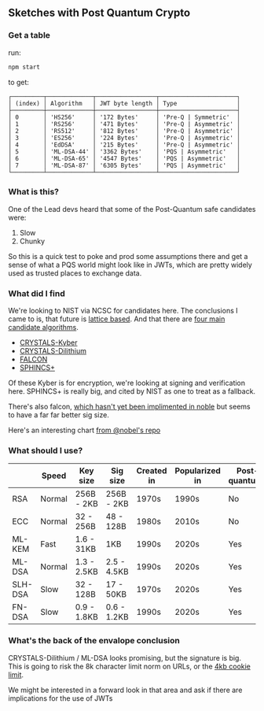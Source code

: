 ## Sketches with Post Quantum Crypto

### Get a table

run:
```bash
npm start
```

to get:

```
┌─────────┬─────────────┬─────────────────┬──────────────────────┐
│ (index) │ Algorithm   │ JWT byte length │ Type                 │
├─────────┼─────────────┼─────────────────┼──────────────────────┤
│ 0       │ 'HS256'     │ '172 Bytes'     │ 'Pre-Q | Symmetric'  │
│ 1       │ 'RS256'     │ '471 Bytes'     │ 'Pre-Q | Asymmetric' │
│ 2       │ 'RS512'     │ '812 Bytes'     │ 'Pre-Q | Asymmetric' │
│ 3       │ 'ES256'     │ '224 Bytes'     │ 'Pre-Q | Asymmetric' │
│ 4       │ 'EdDSA'     │ '215 Bytes'     │ 'Pre-Q | Asymmetric' │
│ 5       │ 'ML-DSA-44' │ '3362 Bytes'    │ 'PQS | Asymmetric'   │
│ 6       │ 'ML-DSA-65' │ '4547 Bytes'    │ 'PQS | Asymmetric'   │
│ 7       │ 'ML-DSA-87' │ '6305 Bytes'    │ 'PQS | Asymmetric'   │
└─────────┴─────────────┴─────────────────┴──────────────────────┘
```

### What is this?

One of the Lead devs heard that some of the Post-Quantum safe candidates were:

1. Slow
2. Chunky

So this is a quick test to poke and prod some assumptions there and get a sense of what a PQS
world might look like in JWTs, which are pretty widely used as trusted places to exchange data.

### What did I find

We're looking to NIST via NCSC for candidates here.
The conclusions I came to is, that future is [lattice based](https://nvlpubs.nist.gov/nistpubs/FIPS/NIST.FIPS.204.pdf).
And that there are [four main candidate algorithms](https://www.nist.gov/news-events/news/2022/07/nist-announces-first-four-quantum-resistant-cryptographic-algorithms).

  - [CRYSTALS-Kyber](https://pq-crystals.org/kyber/index.shtml)
  - [CRYSTALS-Dilithium](https://pq-crystals.org/dilithium/index.shtml)
  - [FALCON](https://falcon-sign.info/)
  - [SPHINCS+](https://sphincs.org/)

Of these Kyber is for encryption, we're looking at signing and verification here.
SPHINCS+ is really big, and cited by NIST as one to treat as a fallback.

There's also falcon, [which hasn't yet been implimented in noble](https://github.com/paulmillr/noble-post-quantum/issues/10) but seems to have a far far better sig size.

Here's an interesting chart [from @nobel's repo](https://github.com/paulmillr/noble-post-quantum/blob/main/README.md#what-should-i-use)

### What should I use?

|         | Speed  | Key size    | Sig size    | Created in | Popularized in | Post-quantum? |
| ------- | ------ | ----------- | ----------- | ---------- | -------------- | ------------- |
| RSA     | Normal | 256B - 2KB  | 256B - 2KB  | 1970s      | 1990s          | No            |
| ECC     | Normal | 32 - 256B   | 48 - 128B   | 1980s      | 2010s          | No            |
| ML-KEM  | Fast   | 1.6 - 31KB  | 1KB         | 1990s      | 2020s          | Yes           |
| ML-DSA  | Normal | 1.3 - 2.5KB | 2.5 - 4.5KB | 1990s      | 2020s          | Yes           |
| SLH-DSA | Slow   | 32 - 128B   | 17 - 50KB   | 1970s      | 2020s          | Yes           |
| FN-DSA  | Slow   | 0.9 - 1.8KB | 0.6 - 1.2KB | 1990s      | 2020s          | Yes           |

### What's the back of the envalope conclusion

CRYSTALS-Dilithium / ML-DSA looks promising, but the signature is big.
This is going to risk the 8k character limit norm on URLs, or the [4kb cookie limit](http://browsercookielimits.iain.guru/).

We might be interested in a forward look in that area and ask if there are implications for the use of JWTs
